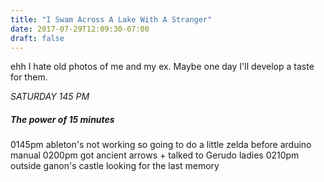 ```yaml
---
title: "I Swam Across A Lake With A Stranger"
date: 2017-07-29T12:09:30-07:00
draft: false
---
```


ehh I hate old photos of me and my ex. Maybe one day I'll develop a taste for them.


*SATURDAY 145 PM*

##### The power of 15 minutes

0145pm  ableton's not working so going to do a little zelda before arduino manual
0200pm  got ancient arrows + talked to Gerudo ladies
0210pm  outside ganon's castle looking for the last memory
